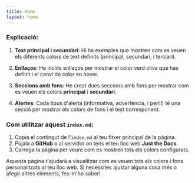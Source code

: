 ```yaml
---
title: Home
layout: home
---
```



### **Explicació:**

1. **Text principal i secundari**: Hi ha exemples que mostren com es veuen els diferents colors de text definits (principal, secundari, i terciari).
   
2. **Enllaços**: He inclòs enllaços per mostrar el color verd oliva que has definit i el canvi de color en hover.

3. **Seccions amb fons**: He creat dues seccions amb fons per mostrar com es veuen els colors **principal** i **secundari**.

4. **Alertes**: Cada tipus d'alerta (informativa, advertència, i perill) té una secció per mostrar els colors de fons i el text corresponent.

### **Com utilitzar aquest `index.md`**:

1. Copia el contingut de l'`index.md` al teu fitxer principal de la pàgina.
2. Pujala a **GitHub** o al servidor on tens el teu lloc web **Just the Docs**.
3. Carrega la pàgina per veure com es mostren tots els colors configurats.

Aquesta pàgina t'ajudarà a visualitzar com es veuen tots els colors i fons personalitzats al teu lloc web. Si necessites ajustar alguna cosa més o afegir altres elements, fes-m'ho saber!
